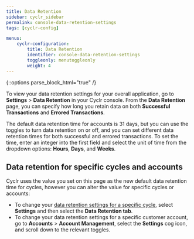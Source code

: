 ```yaml
---
title: Data Retention
sidebar: cyclr_sidebar
permalink: console-data-retention-settings
tags: [cyclr-config]

menus:
    cyclr-configuration:
        title: Data Retention
        identifier: console-data-retention-settings
        toggleonly: menutoggleonly
        weight: 4
---
```

{::options parse_block_html="true" /}
<section class="card">

To view your data retention settings for your overall application, go to **Settings** > **Data Retention** in your Cyclr console. From the **Data Retention** page, you can specify how long you retain data on both **Successful Transactions** and **Errored Transactions**.

The default data retention time for accounts is 31 days, but you can use the toggles to turn data retention on or off, and you can set different data retention times for both successful and errored transactions. To set the time, enter an integer into the first field and select the unit of time from the dropdown options: **Hours**, **Days**, and **Weeks**.

</section>
<section class="card">

## Data retention for specific cycles and accounts

Cyclr uses the value you set on this page as the new default data retention time for cycles, however you can alter the value for specific cycles or accounts:

* To change your [data retention settings for a specific cycle](template-settings), select **Settings** and then select the **Data Retention tab**.
* To change your data retention settings for a specific customer account, go to **Accounts** > **Account Management**, select the **Settings** cog icon, and scroll down to the relevant toggles.
 
</section>